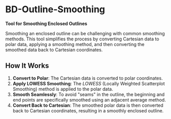 # BD-Outline-Smoothing
**Tool for Smoothing Enclosed Outlines**

Smoothing an enclosed outline can be challenging with common smoothing methods. This tool simplifies the process by converting Cartesian data to polar data, applying a smoothing method, and then converting the smoothed data back to Cartesian coordinates.

## How It Works

1. **Convert to Polar**: The Cartesian data is converted to polar coordinates.
2. **Apply LOWESS Smoothing**: The *LOWESS* (Locally Weighted Scatterplot Smoothing) method is applied to the polar data.
3. **Smooth Seamlessly**: To avoid "seams" in the outline, the beginning and end points are specifically smoothed using an adjacent average method.
4. **Convert Back to Cartesian**: The smoothed polar data is then converted back to Cartesian coordinates, resulting in a smoothly enclosed outline.

